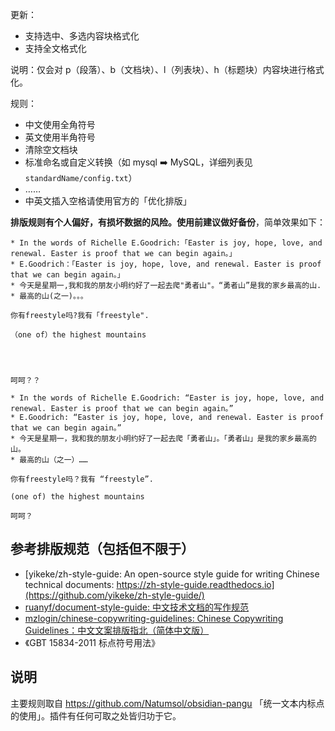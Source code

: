 更新：
- 支持选中、多选内容块格式化
- 支持全文格式化

说明：仅会对 p（段落）、b（文档块）、l（列表块）、h（标题块）内容块进行格式化。

规则：

- 中文使用全角符号
- 英文使用半角符号
- 清除空文档块
- 标准命名或自定义转换（如 mysql ➡️ MySQL，详细列表见 `standardName/config.txt`）
- ……
- 中英文插入空格请使用官方的「优化排版」

**排版规则有个人偏好，有损坏数据的风险。使用前建议做好备份**，简单效果如下：

```
* In the words of Richelle E.Goodrich:「Easter is joy, hope, love, and renewal. Easter is proof that we can begin again。」
* E.Goodrich：「Easter is joy, hope, love, and renewal. Easter is proof that we can begin again。」
* 今天是星期一,我和我的朋友小明约好了一起去爬"勇者山"。“勇者山”是我的家乡最高的山.
* 最高的山(之一)。。。

你有freestyle吗?我有「freestyle".

（one of）the highest mountains




呵呵？？
```

```
* In the words of Richelle E.Goodrich: “Easter is joy, hope, love, and renewal. Easter is proof that we can begin again。”
* E.Goodrich: “Easter is joy, hope, love, and renewal. Easter is proof that we can begin again。”
* 今天是星期一，我和我的朋友小明约好了一起去爬「勇者山」。「勇者山」是我的家乡最高的山。
* 最高的山（之一）……

你有freestyle吗？我有 “freestyle”.

(one of) the highest mountains

呵呵？
```

## 参考排版规范（包括但不限于）

- [yikeke/zh-style-guide: An open-source style guide for writing Chinese technical documents: https://zh-style-guide.readthedocs.io](https://github.com/yikeke/zh-style-guide/)
- [ruanyf/document-style-guide: 中文技术文档的写作规范](https://github.com/ruanyf/document-style-guide)
- [mzlogin/chinese-copywriting-guidelines: Chinese Copywriting Guidelines：中文文案排版指北（简体中文版）](https://github.com/mzlogin/chinese-copywriting-guidelines)
- 《GBT 15834-2011 标点符号用法》

## 说明

主要规则取自 https://github.com/Natumsol/obsidian-pangu 「统一文本内标点的使用」。插件有任何可取之处皆归功于它。